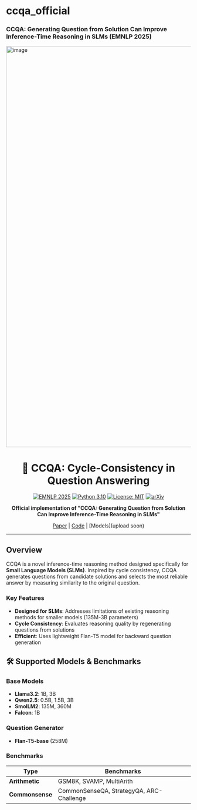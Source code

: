 # ccqa_official

### CCQA: Generating Question from Solution Can Improve Inference-Time Reasoning in SLMs (EMNLP 2025)
<img width="2152" height="1090" alt="image" src="https://github.com/user-attachments/assets/d0dca0b6-9165-476c-b2ba-45cb30c8bfab" />

<div align="center">

# 🔄 CCQA: Cycle-Consistency in Question Answering

[![EMNLP 2025](https://img.shields.io/badge/EMNLP-2025-blue)](https://2025.emnlp.org/)
[![Python 3.10](https://img.shields.io/badge/python-3.10-blue.svg)](https://www.python.org/downloads/release/python-3100/)
[![License: MIT](https://img.shields.io/badge/License-MIT-yellow.svg)](https://opensource.org/licenses/MIT)
[![arXiv](https://img.shields.io/badge/arXiv-2501.xxxxx-b31b1b.svg)](https://arxiv.org/abs/2501.xxxxx)

**Official implementation of "CCQA: Generating Question from Solution Can Improve Inference-Time Reasoning in SLMs"**

[Paper](https://arxiv.org/abs/2509.18536) | [Code](https://github.com/scai-research/ccqa_official) | [Models](upload soon)

</div>

---

## Overview

CCQA is a novel inference-time reasoning method designed specifically for **Small Language Models (SLMs)**. Inspired by cycle consistency, CCQA generates questions from candidate solutions and selects the most reliable answer by measuring similarity to the original question.

### Key Features

- **Designed for SLMs**: Addresses limitations of existing reasoning methods for smaller models (135M-3B parameters)
- **Cycle Consistency**: Evaluates reasoning quality by regenerating questions from solutions
- **Efficient**: Uses lightweight Flan-T5 model for backward question generation

## 🛠️ Supported Models & Benchmarks

### Base Models
- **Llama3.2**: 1B, 3B
- **Qwen2.5**: 0.5B, 1.5B, 3B
- **SmolLM2**: 135M, 360M
- **Falcon**: 1B

### Question Generator
- **Flan-T5-base** (258M)

### Benchmarks
| Type | Benchmarks |
|------|-----------|
| **Arithmetic** | GSM8K, SVAMP, MultiArith |
| **Commonsense** | CommonSenseQA, StrategyQA, ARC-Challenge |
